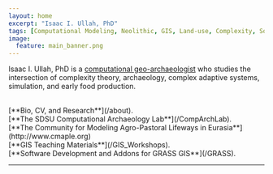 ```yaml
---
layout: home
excerpt: "Isaac I. Ullah, PhD"
tags: [Computational Modeling, Neolithic, GIS, Land-use, Complexity, Social-Environmental Systems]
image:
  feature: main_banner.png
---
```

Isaac I. Ullah, PhD is a [computational geo-archaeologist](http://isaacullah.github.io/What-is-Computational-Archaeology/) who studies the intersection of complexity theory, archaeology, complex adaptive systems, simulation, and early food production. 

<br>
 [**Bio, CV, and Research**](/about).

 <br>
 [**The SDSU Computational Archaeology Lab**](/CompArchLab).
 
 <br>
 [**The Community for Modeling Agro-Pastoral Lifeways in Eurasia**](http://www.cmaple.org)
 
 <br>
[**GIS Teaching Materials**](/GIS_Workshops).

<br>
[**Software Development and Addons for GRASS GIS**](/GRASS).

<br>

---
